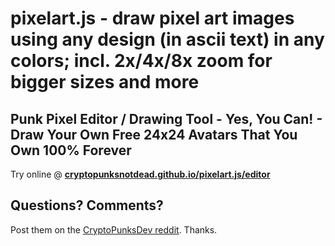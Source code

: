 # pixelart.js - draw pixel art images using any design (in ascii text) in any colors; incl. 2x/4x/8x zoom for bigger sizes and more





## Punk Pixel Editor / Drawing Tool - Yes, You Can! - Draw Your Own Free 24x24 Avatars That You Own 100% Forever

Try online @ [**cryptopunksnotdead.github.io/pixelart.js/editor**](https://cryptopunksnotdead.github.io/pixelart.js/editor/)









## Questions? Comments?

Post them on the [CryptoPunksDev reddit](https://old.reddit.com/r/CryptoPunksDev). Thanks.


